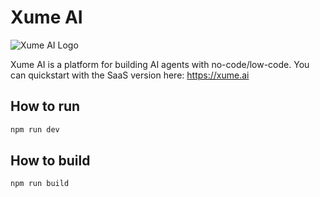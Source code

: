 # Xume AI

![Xume AI Logo](https://res.cloudinary.com/dor5uewzz/image/upload/v1735557069/xume-logo_ms1pkc.png)

Xume AI is a platform for building AI agents with no-code/low-code. You can quickstart with the SaaS version here: https://xume.ai

## How to run

```bash
npm run dev
```

## How to build

```bash
npm run build
```
